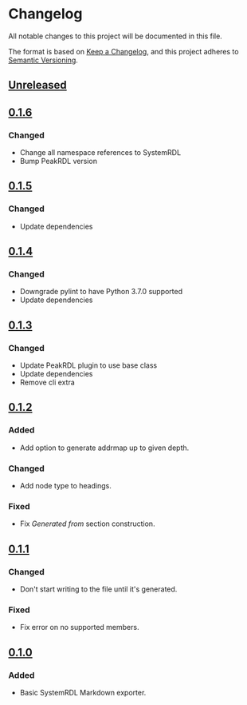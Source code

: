 # Changelog

All notable changes to this project will be documented in this file.

The format is based on [Keep a Changelog](https://keepachangelog.com/en/1.0.0/),
and this project adheres to [Semantic Versioning](https://semver.org/spec/v2.0.0.html).

## [Unreleased]

## [0.1.6]

### Changed
- Change all namespace references to SystemRDL
- Bump PeakRDL version

## [0.1.5]

### Changed
- Update dependencies

## [0.1.4]

### Changed
- Downgrade pylint to have Python 3.7.0 supported
- Update dependencies

## [0.1.3]

### Changed
- Update PeakRDL plugin to use base class
- Update dependencies
- Remove cli extra

## [0.1.2]

### Added
- Add option to generate addrmap up to given depth.

### Changed
- Add node type to headings.

### Fixed
- Fix *Generated from* section construction.

## [0.1.1]

### Changed
- Don't start writing to the file until it's generated.

### Fixed
- Fix error on no supported members.

## [0.1.0]

### Added
- Basic SystemRDL Markdown exporter.

[Unreleased]: https://github.com/SystemRDL/PeakRDL-Markdown/compare/v0.1.6...main
[0.1.6]: https://github.com/SystemRDL/PeakRDL-Markdown/compare/v0.1.5...v0.1.6
[0.1.5]: https://github.com/SystemRDL/PeakRDL-Markdown/compare/v0.1.4...v0.1.5
[0.1.4]: https://github.com/SystemRDL/PeakRDL-Markdown/compare/v0.1.3...v0.1.4
[0.1.3]: https://github.com/SystemRDL/PeakRDL-Markdown/compare/v0.1.2...v0.1.3
[0.1.2]: https://github.com/SystemRDL/PeakRDL-Markdown/compare/v0.1.1...v0.1.2
[0.1.1]: https://github.com/SystemRDL/PeakRDL-Markdown/compare/v0.1.0...v0.1.1
[0.1.0]: https://github.com/SystemRDL/PeakRDL-Markdown/compare/v0.0.0...v0.1.0
